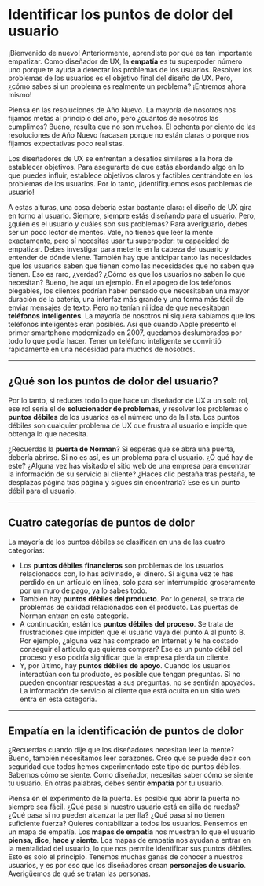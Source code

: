 # Identificar los puntos de dolor del usuario

¡Bienvenido de nuevo! Anteriormente, aprendiste por qué es tan importante empatizar. Como diseñador de UX, la **empatía** es tu superpoder número uno porque te ayuda a detectar los problemas de los usuarios. Resolver los problemas de los usuarios es el objetivo final del diseño de UX. Pero, ¿cómo sabes si un problema es realmente un problema? ¡Entremos ahora mismo!

Piensa en las resoluciones de Año Nuevo. La mayoría de nosotros nos fijamos metas al principio del año, pero ¿cuántos de nosotros las cumplimos? Bueno, resulta que no son muchos. El ochenta por ciento de las resoluciones de Año Nuevo fracasan porque no están claras o porque nos fijamos expectativas poco realistas.

Los diseñadores de UX se enfrentan a desafíos similares a la hora de establecer objetivos. Para asegurarte de que estás abordando algo en lo que puedes influir, establece objetivos claros y factibles centrándote en los problemas de los usuarios. Por lo tanto, ¡identifiquemos esos problemas de usuario!

A estas alturas, una cosa debería estar bastante clara: el diseño de UX gira en torno al usuario. Siempre, siempre estás diseñando para el usuario. Pero, ¿quién es el usuario y cuáles son sus problemas? Para averiguarlo, debes ser un poco lector de mentes. Vale, no tienes que leer la mente exactamente, pero sí necesitas usar tu superpoder: tu capacidad de empatizar. Debes investigar para meterte en la cabeza del usuario y entender de dónde viene. También hay que anticipar tanto las necesidades que los usuarios saben que tienen como las necesidades que no saben que tienen. Eso es raro, ¿verdad? ¿Cómo es que los usuarios no saben lo que necesitan? Bueno, he aquí un ejemplo. En el apogeo de los teléfonos plegables, los clientes podrían haber pensado que necesitaban una mayor duración de la batería, una interfaz más grande y una forma más fácil de enviar mensajes de texto. Pero no tenían ni idea de que necesitaban **teléfonos inteligentes**. La mayoría de nosotros ni siquiera sabíamos que los teléfonos inteligentes eran posibles. Así que cuando Apple presentó el primer smartphone modernizado en 2007, quedamos deslumbrados por todo lo que podía hacer. Tener un teléfono inteligente se convirtió rápidamente en una necesidad para muchos de nosotros.

---

## ¿Qué son los puntos de dolor del usuario?

Por lo tanto, si reduces todo lo que hace un diseñador de UX a un solo rol, ese rol sería el de **solucionador de problemas**, y resolver los problemas o **puntos débiles** de los usuarios es el número uno de la lista. Los puntos débiles son cualquier problema de UX que frustra al usuario e impide que obtenga lo que necesita.

¿Recuerdas la **puerta de Norman**? Si esperas que se abra una puerta, debería abrirse. Si no es así, es un problema para el usuario. ¿O qué hay de este? ¿Alguna vez has visitado el sitio web de una empresa para encontrar la información de su servicio al cliente? ¿Haces clic pestaña tras pestaña, te desplazas página tras página y sigues sin encontrarla? Ese es un punto débil para el usuario.

---

## Cuatro categorías de puntos de dolor

La mayoría de los puntos débiles se clasifican en una de las cuatro categorías:

* Los **puntos débiles financieros** son problemas de los usuarios relacionados con, lo has adivinado, el dinero. Si alguna vez te has perdido en un artículo en línea, solo para ser interrumpido groseramente por un muro de pago, ya lo sabes todo.
* También hay **puntos débiles del producto**. Por lo general, se trata de problemas de calidad relacionados con el producto. Las puertas de Norman entran en esta categoría.
* A continuación, están los **puntos débiles del proceso**. Se trata de frustraciones que impiden que el usuario vaya del punto A al punto B. Por ejemplo, ¿alguna vez has comprado en Internet y te ha costado conseguir el artículo que quieres comprar? Ese es un punto débil del proceso y eso podría significar que la empresa pierda un cliente.
* Y, por último, hay **puntos débiles de apoyo**. Cuando los usuarios interactúan con tu producto, es posible que tengan preguntas. Si no pueden encontrar respuestas a sus preguntas, no se sentirán apoyados. La información de servicio al cliente que está oculta en un sitio web entra en esta categoría.

---

## Empatía en la identificación de puntos de dolor

¿Recuerdas cuando dije que los diseñadores necesitan leer la mente? Bueno, también necesitamos leer corazones. Creo que se puede decir con seguridad que todos hemos experimentado este tipo de puntos débiles. Sabemos cómo se siente. Como diseñador, necesitas saber cómo se siente tu usuario. En otras palabras, debes sentir **empatía** por tu usuario.

Piensa en el experimento de la puerta. Es posible que abrir la puerta no siempre sea fácil. ¿Qué pasa si nuestro usuario está en silla de ruedas? ¿Qué pasa si no pueden alcanzar la perilla? ¿Qué pasa si no tienen suficiente fuerza? Quieres contabilizar a todos los usuarios. Pensemos en un mapa de empatía. Los **mapas de empatía** nos muestran lo que el usuario **piensa, dice, hace y siente**. Los mapas de empatía nos ayudan a entrar en la mentalidad del usuario, lo que nos permite identificar sus puntos débiles. Esto es solo el principio. Tenemos muchas ganas de conocer a nuestros usuarios, y es por eso que los diseñadores crean **personajes de usuario**. Averigüemos de qué se tratan las personas.
